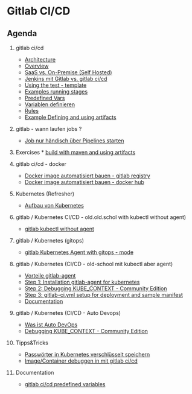 # Gitlab CI/CD

## Agenda 

  1. gitlab ci/cd
     * [Architecture](/gitlab/architecture.md)
     * [Overview](/gitlab/01-ci-cd-overview.md)
     * [SaaS vs. On-Premise (Self Hosted)](gitlab/overview/saas-vs-on-premise.md)
     * [Jenkins mit Gitlab vs. gitlab ci/cd](gitlab/overview/jenkins-gitlab-vs-gitlab-cicd.md) 
     * [Using the test - template](/gitlab/02-example-testtemplate.md)
     * [Examples running stages](/gitlab/03-example-running-stages.md) 
     * [Predefined Vars](/gitlab/04-predefined-vars.md)
     * [Variablen definieren](/gitlab/variables.md)
     * [Rules](/gitlab/05-rules.md)
     * [Example Defining and using artifacts](/gitlab/07-example-defining-and-using-artifacts.md)

  1. gitlab - wann laufen jobs ? 
     * [Job nur händisch über Pipelines starten](gitlab/rules/only-web.md)
    
  1. Exercises
    * [build with maven and using artifacts](https://github.com/jmetzger/training-gitlab-ci-cd/blob/main/gitlab/11-build-war-with-maven.md)
    

  1. gitlab ci/cd - docker
     * [Docker image automatisiert bauen - gitlab registry](/gitlab/09-use-gitlab-registry.md)
     * [Docker image automatisiert bauen - docker hub](/gitlab/09a-docker-build-use-docker-hub.md)

  1. Kubernetes (Refresher) 
     * [Aufbau von Kubernetes](kubernetes/architecture.md) 

  1. gitlab / Kubernetes CI/CD - old.old.schol with kubectl without agent)
     * [gitlab kubectl without agent](/gitlab/10-using-kubectl-old-style.md)

  1. gitlab / Kubernetes (gitops) 
     * [gitlab Kubernetes Agent with gitops - mode](/kubernetes-gitlab-gitops/example-gitlab-kubernetes-agent-with-gitops-mode.md)  

  1. gitlab / Kubernetes (CI/CD - old-school mit kubectl aber agent) 
     * [Vorteile gitlab-agent](/kubernetes/gitlab/advantage-gitlab-agent.md)
     * [Step 1: Installation gitlab-agent for kubernetes](/kubernetes-gitlab-ci-cd/99-gitlab-agent-with-kubectl.md)
     * [Step 2: Debugging KUBE_CONTEXT - Community Edition](kubernetes-gitlab-ci-cd/04-fix-problem-context-auto-devops.md)
     * [Step 3: gitlab-ci.yml setup for deployment and sample manifest](/kubernetes-gitlab-ci-cd/05-setup-deployment-with-sample-manifest.md)
     * [Documentation](https://docs.gitlab.com/ee/user/clusters/agent/ci_cd_workflow.html)

  1. gitlab / Kubernetes (CI/CD - Auto Devops) 
     * [Was ist Auto DevOps](/gitlab-ci-cd/was-ist-autodevops.md)
     * [Debugging KUBE_CONTEXT - Community Edition](kubernetes-gitlab-ci-cd/04-fix-problem-context-auto-devops.md)
     
  1. Tipps&Tricks 
     * [Passwörter in Kubernetes verschlüsselt speichern](kubernetes/sealed-secrets.md)
     * [Image/Container debuggen in mit gitlab ci/cd](gitlab/debug/container-kennenlernen.md)
     
  1. Documentation 
     * [gitlab ci/cd predefined variables](https://docs.gitlab.com/ee/ci/variables/predefined_variables.html)
     

  
